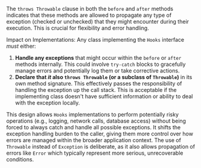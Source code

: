 The `throws Throwable` clause in both the `before` and `after` methods indicates that these methods are allowed to propagate any type of exception (checked or unchecked) that they might encounter during their execution. This is crucial for flexibility and error handling.

Impact on Implementations: Any class implementing the `Hooks` interface *must* either:

1.  **Handle any exceptions** that might occur within the `before` or `after` methods internally. This could involve `try-catch` blocks to gracefully manage errors and potentially log them or take corrective actions.
2.  **Declare that *it* also `throws Throwable` (or a subclass of `Throwable`)** in its own method signature. This effectively passes the responsibility of handling the exception up the call stack.  This is acceptable if the implementing class doesn't have sufficient information or ability to deal with the exception locally.

This design allows `Hooks` implementations to perform potentially risky operations (e.g., logging, network calls, database access) without being forced to always catch and handle all possible exceptions. It shifts the exception handling burden to the caller, giving them more control over how errors are managed within the broader application context. The use of `Throwable` instead of `Exception` is deliberate, as it also allows propagation of errors like `Error` which typically represent more serious, unrecoverable conditions.